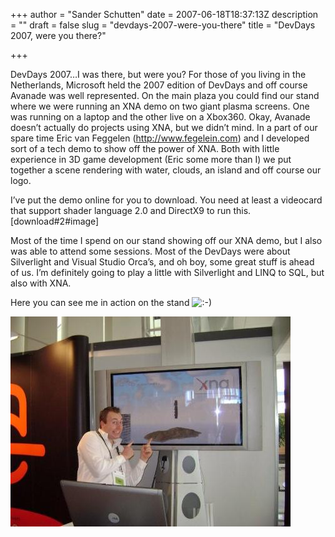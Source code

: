 +++
author = "Sander Schutten"
date = 2007-06-18T18:37:13Z
description = ""
draft = false
slug = "devdays-2007-were-you-there"
title = "DevDays 2007, were you there?"

+++


DevDays 2007…I was there, but were you? For those of you living in the Netherlands, Microsoft held the 2007 edition of DevDays and off course Avanade was well represented. On the main plaza you could find our stand where we were running an XNA demo on two giant plasma screens. One was running on a laptop and the other live on a Xbox360. Okay, Avanade doesn’t actually do projects using XNA, but we didn’t mind. In a part of our spare time Eric van Feggelen (http://www.fegelein.com) and I developed sort of a tech demo to show off the power of XNA. Both with little experience in 3D game development (Eric some more than I) we put together a scene rendering with water, clouds, an island and off course our logo.

I’ve put the demo online for you to download. You need at least a videocard that support shader language 2.0 and DirectX9 to run this.  
 [download#2#image]

Most of the time I spend on our stand showing off our XNA demo, but I also was able to attend some sessions. Most of the DevDays were about Silverlight and Visual Studio Orca’s, and oh boy, some great stuff is ahead of us. I’m definitely going to play a little with Silverlight and LINQ to SQL, but also with XNA.

Here you can see me in action on the stand ![:-)](/wp-includes/images/smilies/simple-smile.png)

![Me at DevDays 2007](/images/dsc00386small.jpg)

